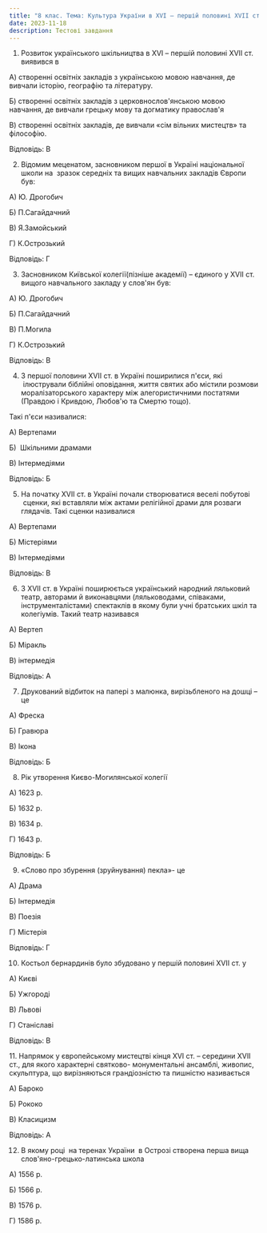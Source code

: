 ```yaml
---
title: "8 клас. Тема: Культура України в ХVІ — першій половині ХVІІ ст."
date: 2023-11-18
description: Тестові завдання
---
```


1. Розвиток українського шкільництва в ХVІ – першій половині ХVІІ ст. виявився в

А) створенні освітніх закладів з українською мовою навчання, де вивчали історію, географію та літературу.

Б) створенні освітніх закладів з церковнослов'янською мовою навчання, де вивчали грецьку мову та догматику православ'я

В) створенні освітніх закладів, де вивчали «сім вільних мистецтв» та філософію.

Відповідь: В

2. Відомим меценатом, засновником першої в Україні національної школи на  зразок середніх та вищих навчальних закладів Європи був:

А) Ю. Дрогобич

Б) П.Сагайдачний

В) Я.Замойський

Г) К.Острозький

Відповідь: Г

3. Засновником Київської колегії(пізніше академії) – єдиного у ХVІІ ст. вищого навчального закладу у слов'ян був:

А) Ю. Дрогобич

Б) П.Сагайдачний

В) П.Могила

Г) К.Острозький

Відповідь: В 

4. З першої половини ХVІІ ст. в Україні поширилися п'єси, які  ілюстрували біблійні оповідання, життя святих або містили розмови моралізаторського характеру між алегористичними постатями (Правдою і Кривдою, Любов'ю та Смертю тощо).

Такі п'єси називалися:

А) Вертепами

Б)  Шкільними драмами

В) Інтермедіями

Відповідь: Б

5. На початку ХVІІ ст. в Україні почали створюватися веселі побутові  сценки, які вставляли між актами релігійної драми для розваги глядачів. Такі сценки називалися

А) Вертепами

Б) Містеріями

В) Інтермедіями

Відповідь: В

6. З ХVІІ ст. в Україні поширюється український народний ляльковий театр, авторами й виконавцями (ляльководами, співаками, інструменталістами) спектаклів в якому були учні братських шкіл та колегіумів. Такий театр називався

А) Вертеп       

Б) Міракль

В) інтермедія

Відповідь: А

7. Друкований відбиток на папері з малюнка, вирізьбленого на дошці – це

А) Фреска

Б) Гравюра

В) Ікона

Відповідь: Б

8. Рік утворення Києво-Могилянської колегії

А) 1623 р.

Б) 1632 р.

В) 1634 р.

Г) 1643 р.

Відповідь: Б

9. «Слово про збурення (зруйнування) пекла»- це

А) Драма

Б) Інтермедія

В) Поезія

Г) Містерія

Відповідь: Г

10. Костьол бернардинів було збудовано у першій половині ХVІІ ст. у

А) Києві

Б) Ужгороді

В) Львові

Г) Станіславі

Відповідь: В

11. Напрямок у європейському мистецтві кінця ХVІ ст. – середини ХVІІ ст., для якого характерні святково- монументальні ансамблі, живопис, скульптура, що вирізняються грандіозністю та пишністю називається

А) Бароко

Б) Рококо

В) Класицизм

Відповідь: А

12. В якому році  на теренах України  в Острозі створена перша вища слов'яно-грецько-латинська школа

А) 1556 р.

Б) 1566 р.

В) 1576 р.

Г) 1586 р.